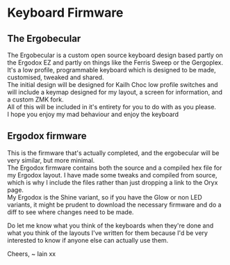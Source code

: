 # Keyboard Firmware

## The Ergobecular  
The Ergobecular is a custom open source keyboard design based partly on the Ergodox EZ and partly on things like the Ferris Sweep or the Gergoplex.  
It's a low profile, programmable keyboard which is designed to be made, customised, tweaked and shared.  
The initial design will be designed for Kailh Choc low profile switches and will include a keymap designed for my layout, a screen for information, and a custom ZMK fork.  
All of this will be included in it's entirety for you to do with as you please.  
I hope you enjoy my mad behaviour and enjoy the keyboard  

## Ergodox firmware  
This is the firmware that's actually completed, and the ergobecular will be very similar, but more minimal.  
The Ergodox firmware contains both the source and a compiled hex file for my Ergodox layout. I have made some tweaks and compiled from source, which is why I include the files rather than just dropping a link to the Oryx page.  
My Ergodox is the Shine variant, so if you have the Glow or non LED variants, it might be prudent to download the necessary firmware and do a diff to see where changes need to be made. 

Do let me know what you think of the keyboards when they're done and what you think of the layouts I've written for them because I'd be very interested to know if anyone else can actually use them. 

Cheers, 
~ Iain xx
